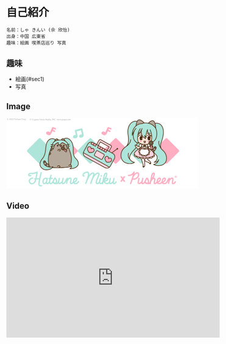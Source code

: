 # 自己紹介

```Python
名前：しゃ きんい (佘 欣怡)
出身：中国 広東省
趣味：絵画 喫茶店巡り 写真
```

## 趣味
- 絵画(#sec1)
- 写真


<a id="sec1"></a>
## Image
![Miku](https://raw.githubusercontent.com/Shexyin/sxyinnDemo2/main/docs/Hatsune_Miku_Article_Header.png)


## Video
<iframe width="560" height="315" src="https://www.youtube.com/embed/aHNWL7MBXoc" title="YouTube video player" frameborder="0" allow="accelerometer; autoplay; clipboard-write; encrypted-media; gyroscope; picture-in-picture" allowfullscreen></iframe>
